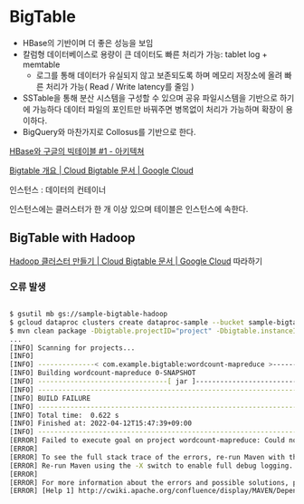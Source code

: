 # BigTable

- HBase의 기반이며 더 좋은 성능을 보임
- 칼럼형 데이터베이스로 용량이 큰 데이터도 빠른 처리가 가능: tablet log + memtable
    - 로그를 통해 데이터가 유실되지 않고 보존되도록 하며 메모리 저장소에 올려 빠른 처리가 가능( Read / Write latency를 줄임 )
- SSTable을 통해 분산 시스템을 구성할 수 있으며 공유 파일시스템을 기반으로 하기에 가능하다  데이터 파일의 포인트만 바꿔주면 병목없이 처리가 가능하며 확장이 용이하다.
- BigQuery와 마찬가지로 Collosus를 기반으로 한다.

[HBase와 구글의 빅테이블 #1 - 아키텍쳐](https://bcho.tistory.com/1217)

[Bigtable 개요 | Cloud Bigtable 문서 | Google Cloud](https://cloud.google.com/bigtable/docs/overview?hl=ko)

인스턴스 : 데이터의 컨테이너

인스턴스에는 클러스터가 한 개 이상 있으며 테이블은 인스턴스에 속한다.

## BigTable with Hadoop

[Hadoop 클러스터 만들기 | Cloud Bigtable 문서 | Google Cloud](https://cloud.google.com/bigtable/docs/creating-hadoop-cluster?hl=ko) 따라하기

### 오류 발생

```bash

$ gsutil mb gs://sample-bigtable-hadoop
$ gcloud dataproc clusters create dataproc-sample --bucket sample-bigtable-hadoop --region asia-northeast3 --num-workers 2 --master-machine-type n1-standard-4 --worker-machine-type n1-standard-4 --master-boot-disk-size 50GB --worker-boot-disk-size 100GB
$ mvn clean package -Dbigtable.projectID="project" -Dbigtable.instanceID="datastore"
...
[INFO] Scanning for projects...
[INFO] 
[INFO] --------------< com.example.bigtable:wordcount-mapreduce >--------------
[INFO] Building wordcount-mapreduce 0-SNAPSHOT
[INFO] --------------------------------[ jar ]---------------------------------
[INFO] ------------------------------------------------------------------------
[INFO] BUILD FAILURE
[INFO] ------------------------------------------------------------------------
[INFO] Total time:  0.622 s
[INFO] Finished at: 2022-04-12T15:47:39+09:00
[INFO] ------------------------------------------------------------------------
[ERROR] Failed to execute goal on project wordcount-mapreduce: Could not resolve dependencies for project com.example.bigtable:wordcount-mapreduce:jar:0-SNAPSHOT: Could not find artifact jdk.tools:jdk.tools:jar:1.6 at specified path /usr/lib/jvm/java-11-openjdk-amd64/../lib/tools.jar -> [Help 1]
[ERROR] 
[ERROR] To see the full stack trace of the errors, re-run Maven with the -e switch.
[ERROR] Re-run Maven using the -X switch to enable full debug logging.
[ERROR] 
[ERROR] For more information about the errors and possible solutions, please read the following articles:
[ERROR] [Help 1] http://cwiki.apache.org/confluence/display/MAVEN/DependencyResolutionException
```